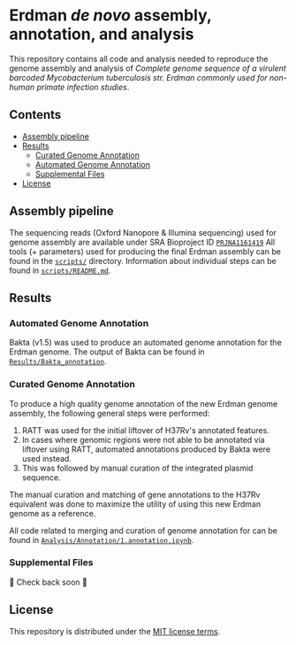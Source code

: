 # Erdman *de novo* assembly, annotation, and analysis
This repository contains all code and analysis needed to reproduce the genome assembly and analysis of  *Complete genome sequence of a virulent barcoded Mycobacterium tuberculosis str. Erdman commonly used for non-human primate infection studies*. <br>

## Contents
- [Assembly pipeline](#assembly-pipeline)
- [Results](#Results)
  - [Curated Genome Annotation](#curated-genome-annotation)
  - [Automated Genome Annotation](#automated-genome-annotation)
  - [Supplemental Files](#supplemental-files)
- [License](#license)


## Assembly pipeline
The sequencing reads (Oxford Nanopore & Illumina sequencing) used for genome assembly are available under SRA Bioproject ID [`PRJNA1161419`](https://www.ncbi.nlm.nih.gov/bioproject/PRJNA1161419)
All tools (+ parameters) used for producing the final Erdman assembly can be found in the [`scripts/`](scripts/) directory.
Information about individual steps can be found in [`scripts/README.md`](scripts/README.md).


## Results

### Automated Genome Annotation

Bakta (v1.5) was used to produce an automated genome annotation for the Erdman genome.
The output of Bakta can be found in [`Results/Bakta_annotation`](Results/Bakta_annotation).

### Curated Genome Annotation

To produce a high quality genome annotation of the new Erdman genome assembly, the following general steps were performed:

1) RATT was used for the initial liftover of H37Rv's annotated features.
2) In cases where genomic regions were not able to be annotated via liftover using RATT, automated annotations produced by Bakta were used instead.
3) This was followed by manual curation of the integrated plasmid sequence. 

The manual curation and matching of gene annotations to the H37Rv equivalent was done to maximize the utility of using this new Erdman genome as a reference.

All code related to merging and curation of genome annotation for can be found in [`Analysis/Annotation/1.annotation.ipynb`](Analysis/Annotation/annotation.ipynb).

### Supplemental Files
🚧 Check back soon 🚧

## License
This repository is distributed under the [MIT license terms](LICENSE).
